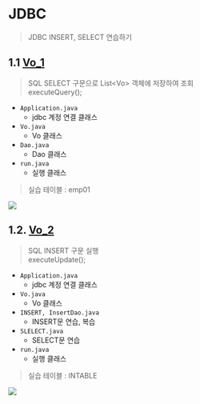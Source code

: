 # JDBC

> JDBC INSERT, SELECT 연습하기

## 1.1 [Vo_1](Vo_1)
> SQL SELECT 구문으로 List<Vo\> 객체에 저장하여 조회<br>
> executeQuery();
- `Application.java`
  - jdbc 계정 연결 클래스
- `Vo.java`
  - Vo 클래스 
- `Dao.java`
  - Dao 클래스
- `run.java`
  - 실행 클래스

> 실습 테이블 : emp01<br>

![](https://images.velog.io/images/withcolinsong/post/51594199-589e-4b3d-9f01-650eb12b9604/image.png)


## 1.2. [Vo_2](Vo_2)
> SQL INSERT 구문 실행<br>
> executeUpdate();
- `Application.java`
  - jdbc 계정 연결 클래스
- `Vo.java`
  - Vo 클래스 
- `INSERT, InsertDao.java`
  - INSERT문 연습, 복습
- `SLELECT.java`
  - SELECT문 연습 
- `run.java`
  - 실행 클래스  

> 실습 테이블 : INTABLE<br>

![](https://images.velog.io/images/withcolinsong/post/4d775466-015a-41bc-971a-64fb95f5b897/image.png)